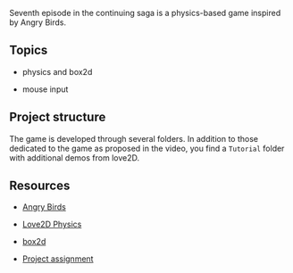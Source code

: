 Seventh episode in the continuing saga is a physics-based game inspired by Angry Birds.

## Topics

- physics and box2d

- mouse input

## Project structure

The game is developed through several folders. In addition to those dedicated to the game as proposed in the video, you find a `Tutorial` folder with additional demos from love2D.

## Resources

- [Angry Birds](https://youtu.be/9iYjOkRDzBs)

- [Love2D Physics](https://love2d.org/wiki/love.physics)

- [box2d](https://box2d.org/)

- [Project assignment](https://docs.cs50.net/ocw/games/assignments/6/assignment6.html)

